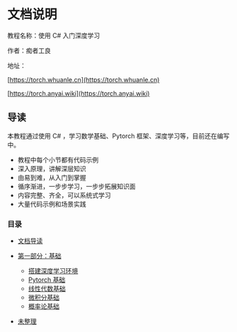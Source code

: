 # 文档说明

教程名称：使用 C# 入门深度学习

作者：痴者工良

地址：

[https://torch.whuanle.cn](https://torch.whuanle.cn)

[https://torch.anyai.wiki](https://torch.anyai.wiki)



## 导读

本教程通过使用 C# ，学习数学基础、Pytorch 框架、深度学习等，目前还在编写中。

- 教程中每个小节都有代码示例
- 深入原理，讲解深层知识
- 由易到难，从入门到掌握
- 循序渐进，一步步学习，一步步拓展知识面
- 内容完整、齐全，可以系统式学习
- 大量代码示例和场景实践



### 目录

* [文档导读](README.md)
* [第一部分：基础](./01.base/README.md)
  * [搭建深度学习环境](./01.base/01.env.md)
  * [Pytorch 基础](./01.base/02.base.md)
  * [线性代数基础](./01.base/03.linear.md)
  * [微积分基础](./01.base/04.higher.md)
  * [概率论基础](./01.base/05.odds.md)

* [未整理](other/README.md)
